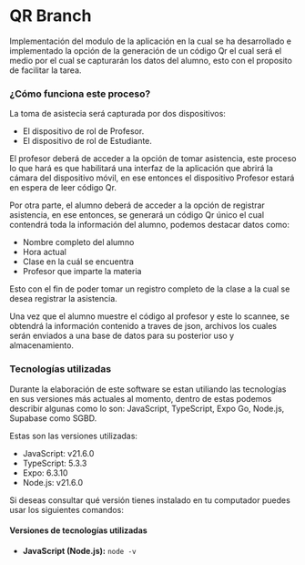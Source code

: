 # QR Branch

Implementación del modulo de la aplicación en la cual se ha desarrollado e implementado la opción de la generación de un código Qr el cual será el medio por el cual se capturarán los datos del alumno, esto con el proposito de facilitar la tarea.

### ¿Cómo funciona este proceso?

La toma de asistecia será capturada por dos dispositivos:

- El dispositivo de rol de Profesor.
- El dispositivo de rol de Estudiante.

El profesor deberá de acceder a la opción de tomar asistencia, este proceso lo que hará es que habilitará una interfaz de la aplicación que abrirá la cámara del dispositivo móvil, en ese entonces el dispositivo Profesor estará en espera de leer código Qr.

Por otra parte, el alumno deberá de acceder a la opción de registrar asistencia, en ese entonces, se generará un código Qr único el cual contendrá toda la información del alumno, podemos destacar datos como:

- Nombre completo del alumno
- Hora actual
- Clase en la cuál se encuentra
- Profesor que imparte la materia

Esto con el fin de poder tomar un registro completo de la clase a la cual se desea registrar la asistencia.

Una vez que el alumno muestre el código al profesor y este lo scannee, se obtendrá la información contenido a traves de json, archivos los cuales serán enviados a una base de datos para su posterior uso y almacenamiento.

### Tecnologías utilizadas

Durante la elaboración de este software se estan utiliando las tecnologías en sus versiones más actuales al momento, dentro de estas podemos describir algunas como lo son: JavaScript, TypeScript, Expo Go, Node.js, Supabase como SGBD.

Estas son las versiones utilizadas:

- JavaScript: v21.6.0
- TypeScript: 5.3.3
- Expo:       6.3.10
- Node.js:    v21.6.0

Si deseas consultar qué versión tienes instalado en tu computador puedes usar los siguientes comandos:

#### Versiones de tecnologías utilizadas

- **JavaScript (Node.js):**
```node -v```
